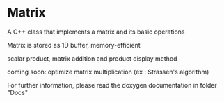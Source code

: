# Matrix
A C++ class that implements a matrix and its basic operations

Matrix is stored as 1D buffer, memory-efficient

scalar product, matrix addition and product
display method

coming soon: optimize matrix multiplication (ex : Strassen's algorithm)

For further information, please read the doxygen documentation in folder "Docs"

